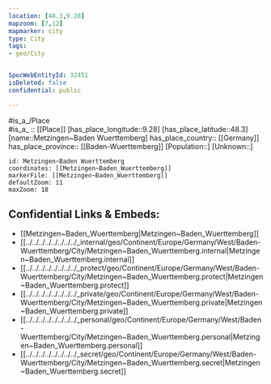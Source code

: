```yaml
---
location: [48.3,9.28] 
mapzoom: [7,12] 
mapmarker: city 
type: City
tags:
- geo/City


SpocWebEntityId: 32451
isDeleted: false
confidential: public

---
```

#is_a_/Place  
#is_a_ :: [[Place]] 
[has_place_longitude::9.28] 
[has_place_latitude::48.3] 
[name::Metzingen~Baden Wuerttemberg] 
has_place_country:: [[Germany]]  
has_place_province:: [[Baden-Wuerttemberg]] 
[Population::] 
[Unknown::] 


```leaflet
id: Metzingen~Baden Wuerttemberg
coordinates: [[Metzingen~Baden_Wuerttemberg]] 
markerFile: [[Metzingen~Baden_Wuerttemberg]] 
defaultZoom: 11 
maxZoom: 18
```


## Confidential Links & Embeds: 
- [[Metzingen~Baden_Wuerttemberg|Metzingen~Baden_Wuerttemberg]]  
- [[../../../../../../../../_internal/geo/Continent/Europe/Germany/West/Baden-Wuerttemberg/City/Metzingen~Baden_Wuerttemberg.internal|Metzingen~Baden_Wuerttemberg.internal]] 
- [[../../../../../../../../_protect/geo/Continent/Europe/Germany/West/Baden-Wuerttemberg/City/Metzingen~Baden_Wuerttemberg.protect|Metzingen~Baden_Wuerttemberg.protect]] 
- [[../../../../../../../../_private/geo/Continent/Europe/Germany/West/Baden-Wuerttemberg/City/Metzingen~Baden_Wuerttemberg.private|Metzingen~Baden_Wuerttemberg.private]] 
- [[../../../../../../../../_personal/geo/Continent/Europe/Germany/West/Baden-Wuerttemberg/City/Metzingen~Baden_Wuerttemberg.personal|Metzingen~Baden_Wuerttemberg.personal]] 
- [[../../../../../../../../_secret/geo/Continent/Europe/Germany/West/Baden-Wuerttemberg/City/Metzingen~Baden_Wuerttemberg.secret|Metzingen~Baden_Wuerttemberg.secret]] 
